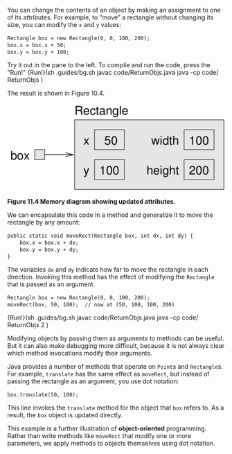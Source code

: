 You can change the contents of an object by making an assignment to one of its attributes.
For example, to “move” a rectangle without changing its size, you can modify the `x` and `y` values:

```code
Rectangle box = new Rectangle(0, 0, 100, 200);
box.x = box.x + 50;
box.y = box.y + 100;
```
Try it out in the pane to the left. To compile and run the code, press the "Run!"
{Run!}(sh .guides/bg.sh javac code/ReturnObjs.java java -cp code/ ReturnObjs )


The result is shown in Figure 10.4.

![Figure 11.4 Memory diagram showing updated attributes.](figs/rectangle2.jpg)

**Figure 11.4 Memory diagram showing updated attributes.**


We can encapsulate this code in a method and generalize it to move the rectangle by any amount:

```code
public static void moveRect(Rectangle box, int dx, int dy) {
    box.x = box.x + dx;
    box.y = box.y + dy;
}
```

The variables `dx` and `dy` indicate how far to move the rectangle in each direction.
Invoking this method has the effect of modifying the `Rectangle` that is passed as an argument.

```code
Rectangle box = new Rectangle(0, 0, 100, 200);
moveRect(box, 50, 100);  // now at (50, 100, 100, 200)
```
{Run!}(sh .guides/bg.sh javac code/ReturnObjs.java java -cp code/ ReturnObjs 2 )



Modifying objects by passing them as arguments to methods can be useful.
But it can also make debugging more difficult, because it is not always clear which method invocations modify their arguments.

Java provides a number of methods that operate on `Point`s and `Rectangle`s.
For example, `translate` has the same effect as `moveRect`, but instead of passing the rectangle as an argument, you use dot notation:

```code
box.translate(50, 100);
```

This line invokes the `translate` method for the object that `box` refers to.
As a result, the `box` object is updated directly.


This example is a further illustration of **object-oriented** programming.
Rather than write methods like `moveRect` that modify one or more parameters, we apply methods to objects themselves using dot notation.